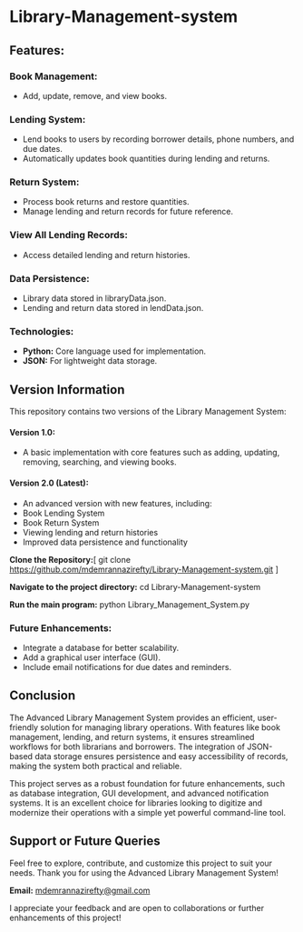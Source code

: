 # Library-Management-system

## Features:
### Book Management:
- Add, update, remove, and view books.
### Lending System:
- Lend books to users by recording borrower details, phone numbers, and due dates.
- Automatically updates book quantities during lending and returns.
### Return System:
- Process book returns and restore quantities.
- Manage lending and return records for future reference.
### View All Lending Records:
- Access detailed lending and return histories.
### Data Persistence:
- Library data stored in libraryData.json.
- Lending and return data stored in lendData.json.
### Technologies:
- **Python:** Core language used for implementation.
- **JSON:** For lightweight data storage.

## Version Information
This repository contains two versions of the Library Management System:

#### Version 1.0:

- A basic implementation with core features such as adding, updating, removing, searching, and viewing books.
#### Version 2.0 (Latest):

- An advanced version with new features, including:
- Book Lending System
- Book Return System
- Viewing lending and return histories
- Improved data persistence and functionality

**Clone the Repository:**[ git clone https://github.com/mdemrannazirefty/Library-Management-system.git ]

**Navigate to the project directory:** cd Library-Management-system

**Run the main program:**  python Library_Management_System.py


### Future Enhancements:
- Integrate a database for better scalability.
- Add a graphical user interface (GUI).
- Include email notifications for due dates and reminders.

## Conclusion
The Advanced Library Management System provides an efficient, user-friendly solution for managing library operations. With features like book management, lending, and return systems, it ensures streamlined workflows for both librarians and borrowers. The integration of JSON-based data storage ensures persistence and easy accessibility of records, making the system both practical and reliable.

This project serves as a robust foundation for future enhancements, such as database integration, GUI development, and advanced notification systems. It is an excellent choice for libraries looking to digitize and modernize their operations with a simple yet powerful command-line tool.

## Support or Future Queries
Feel free to explore, contribute, and customize this project to suit your needs. Thank you for using the Advanced Library Management System!

**Email:** mdemrannazirefty@gmail.com

I appreciate your feedback and are open to collaborations or further enhancements of this project!
